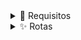 <details>
<summary>📒 Requisitos</summary>

- **Produto**
    - Descritivo: Nome, Descrição, Detalhes, Imagem, Estoque, Peso, Dimensões
    - Deve possuir: Gênero (masculino), Categoria (acessorios), Tipo (oculos), Tamanho (unico), Marca (coca-cola), Cor (azul), Preço (380,00)
    - Deve possui modal de preview
    - Filtrar no máximo 15 por página de busca

- **Cliente**
    - Autenticação para acessar a conta
    - Autenticação para comentário
    - Autenticação para favorito
    - Autenticação para pagamento
    - Cadastro restrito para um CPF/CNPJ e E-mail

- **Gestão Produto**
    - Tipo depende da Categoria
    - Marca depende do Tipo

- **Gênero**
    - Masculino, Feminino, Menino, Menina, Unissex

- **Categorias**
    - Calçados, Roupas, Acessórios

- **Tipos**
    - *Calçados:* Botas, Chinelos, Chuteiras, Crocs, Sapatênis, Tênis
    - *Roupas:* Bermudas, Calças, Camisas, Jaquetas, Moletons, Shorts
    - *Acessórios:* Bonés, Malas, Meias, Mochilas, Óculos, Relógios

- **Tamanho**
    - PP, P, M, G, GG, XG, 20 - 50 (múltiplo 2), Único

- **Marcas**
    - *Calçados:* Adidas, Asics, Fila, Kappa, Mizuno, Nike, Oakley, Olympikus, Puma
    - *Roupas:* Adidas, Aramis, Armadilho, Calvin Klein, Colcci, Everlast, Lacoste, Nike, Reserva
    - *Acessórios:* Adidas, Amora, Capricho, Caterpillar, Coca Cola, Colcci, Everlast

- **Cores**
    - Amarelo, Azul Claro, Azul Escuro, Bege, Bordô, Branco, Cinza, Dourado, Laranja, Lilás, Marinho, Marrom, Preto, Rosa, Roxo
	- Verde, Verde Escuro, Verde Claro, Vermelho, Vinho, Violeta

- **Faixa de preço**
    - Menos 60, Entre (60 - 100), Entre (100 - 160), Entre (160 - 240), Entre (240 - 380), Entre (380 - 770), Mais 770

</details>

<details>
<summary>✨ Rotas</summary>

- *Raíz*
    - *Página Inicial:* `outonofashion.com`

- *Página Produtos*
    - *Página Produtos Masculino:* `/masculino`
    - *Página Produtos Feminino:* `/feminino`
    - *Página Produtos Menino:* `/menino`
    - *Página Produtos Menina:* `/menina`

    - *Página Produtos Promoções [Unissex]:* `/promocoes`
    - *Página Produtos Calçados [Unissex]:* `/calcados`
    - *Página Produtos Roupas [Unissex]:* `/roupas`
    - *Página Produtos Acessórios [Unissex]:* `/acessorios`
    - *Página Produtos Marcas [Unissex]:* `/marcas`

- *Página Filtro*
    - *Página Filtro Calçados:* `/calcados/produtos?tipo-produto=chinelo?genero=masculino&tamanho=40&marca=coca-cola&cor=azul&preco=60-100`
    - *Página Filtro Roupas:* `/roupas/produtos?tipo-produto=biquini&genero=feminino&tamanho=m&marca=billabong&cor=verde&preco=100-160`
    - *Página Filtro Acessórios:* `/acessorios/produtos?tipo-produto=oculos&genero=menino&tamanho=50&marca=atitude&cor=prata&preco=240-380`
    - *Página Filtro Marcas:* `/marcas/produtos?marca=adidas?tipo-produto=agasalho&genero=menina&tamanho=p&cor=rosa&preco=380-770&sort=ofertas`

- *Página Autenticação*
    - *Página Login/Cadastro:* `/login`
    - *Página Cadastro Confirmação:* `/login/cadastrado`
    - *Página Login Pagamento:* `/login/finalizar-compra`

- *Página Dados Cliente*
    - *Página Conta:* `/conta`
    - *Página Favorito:* `/conta/favoritos`

- *Página Itens Compra*
    - *Página Carrinho:* `/carrinho`

- *Página Pagamento*
    - *Página Finalizar Compra:* `/finalizar-compra`
    - *Página Confirmação:* `/finalizar-compra/confirmacao`

- *Página Institucionais*
    - *Página Sobre:* `/sobre`
    - *Página Política de Privacidade:* `/politicas-privacidade`
    - *Página Não Encontrada:* `/pagina-nao-encontrada`
    - *Página Contato:* `/contato`

- *Página Gerência*
    - *Página CMS:* `/cms`

- *Página Novidades*
    - *Página Blog:* `/blog`

</details>